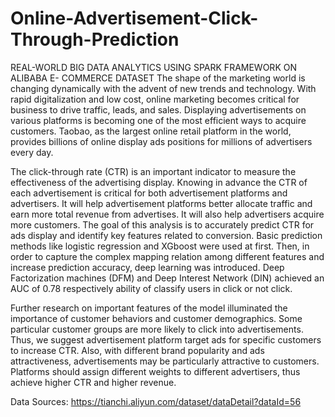 # Online-Advertisement-Click-Through-Prediction
REAL-WORLD BIG DATA ANALYTICS USING SPARK FRAMEWORK ON ALIBABA E- COMMERCE DATASET
The shape of the marketing world is changing dynamically with the advent of new trends and technology. With rapid digitalization and low cost, online marketing becomes critical for business to drive traffic, leads, and sales. Displaying advertisements on various platforms is becoming one of the most efficient ways to acquire customers. Taobao, as the largest online retail platform in the world, provides billions of online display ads positions for millions of advertisers every day.

The click-through rate (CTR) is an important indicator to measure the effectiveness of the advertising display. Knowing in advance the CTR of each advertisement is critical for both advertisement platforms and advertisers. It will help advertisement platforms better allocate traffic and earn more total revenue from advertises. It will also help advertisers acquire more customers. The goal of this analysis is to accurately predict CTR for ads display and identify key features related to conversion. Basic prediction methods like logistic regression and XGboost were used at first. Then, in order to capture the complex mapping relation among different features and increase prediction accuracy, deep learning was introduced. Deep Factorization machines (DFM) and Deep Interest Network (DIN) achieved an AUC of 0.78 respectively ability of classify users in click or not click.

Further research on important features of the model illuminated the importance of customer behaviors and customer demographics. Some particular customer groups are more likely to click into advertisements. Thus, we suggest advertisement platform target ads for specific customers to increase CTR. Also, with different brand popularity and ads attractiveness, advertisements may be particularly attractive to customers. Platforms should assign different weights to different advertisers, thus achieve higher CTR and higher revenue.

Data Sources: https://tianchi.aliyun.com/dataset/dataDetail?dataId=56
